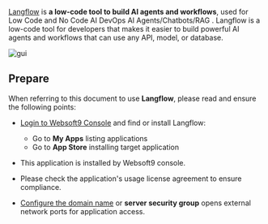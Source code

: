 [Langflow](https://www.langflow.org) is **a low-code tool to build AI agents and workflows**, used for Low Code and No Code AI DevOps AI Agents/Chatbots/RAG . Langflow is a low-code tool for developers that makes it easier to build powerful AI agents and workflows that can use any API, model, or database.


![gui](http://libs.websoft9.com/Websoft9/DocsPicture/zh/langflow/langflow-gui-websoft9.png)


## Prepare

When referring to this document to use **Langflow**, please read and ensure the following points:

- [Login to Websoft9 Console](./login-console) and find or install Langflow:
  - Go to **My Apps** listing applications 
  - Go to **App Store** installing target application

- This application is installed by Websoft9 console.


- Please check the application's usage license agreement to ensure compliance.


- [Configure the domain name](./domain-set) or **server security group** opens external network ports for application access.